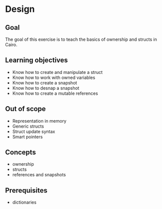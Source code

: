 # Design

## Goal

The goal of this exercise is to teach the basics of ownership and structs in Cairo.

## Learning objectives

- Know how to create and manipulate a struct
- Know how to work with owned variables
- Know how to create a snapshot
- Know how to desnap a snapshot
- Know how to create a mutable references

## Out of scope

- Representation in memory
- Generic structs
- Struct update syntax
- Smart pointers

## Concepts

- ownership
- structs
- references and snapshots

## Prerequisites

- dictionaries
